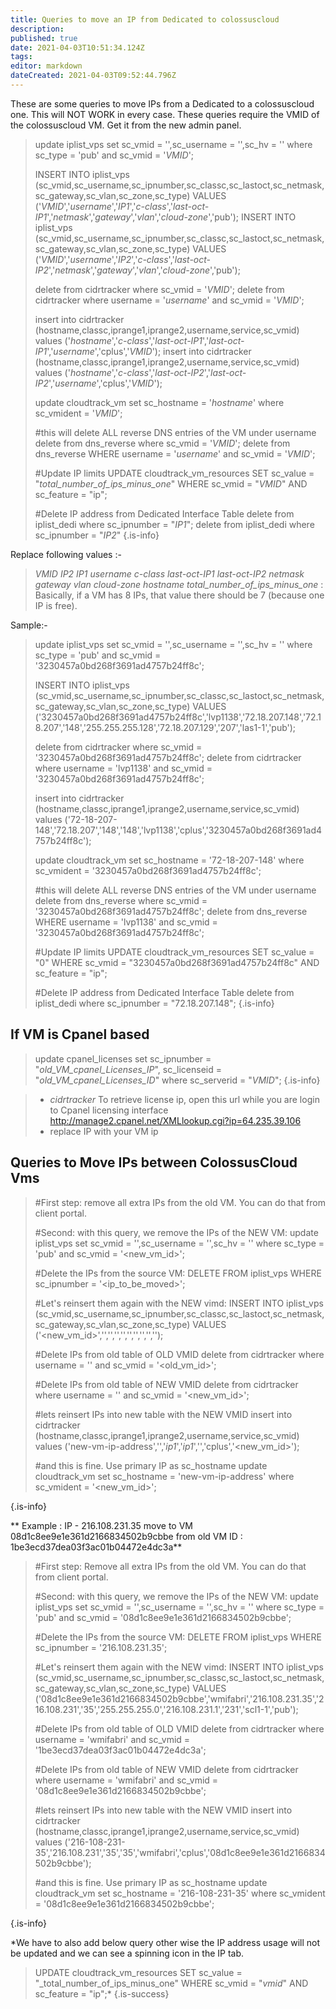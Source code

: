 ```yaml
---
title: Queries to move an IP from Dedicated to colossuscloud 
description: 
published: true
date: 2021-04-03T10:51:34.124Z
tags: 
editor: markdown
dateCreated: 2021-04-03T09:52:44.796Z
---
```



These are some queries to move IPs from a Dedicated  to a colossuscloud one. This will NOT WORK in every case.     These queries require the VMID of the colossuscloud VM. Get it from the new admin panel.

> update iplist_vps set sc_vmid = '',sc_username = '',sc_hv = '' where sc_type = 'pub' and sc_vmid = '_VMID_';
>  
> INSERT INTO iplist_vps (sc_vmid,sc_username,sc_ipnumber,sc_classc,sc_lastoct,sc_netmask,sc_gateway,sc_vlan,sc_zone,sc_type) VALUES ('_VMID_','_username_','_IP1_','_c-class_','_last-oct-IP1_','_netmask_','_gateway_','_vlan_','_cloud-zone_','pub');
> INSERT INTO iplist_vps (sc_vmid,sc_username,sc_ipnumber,sc_classc,sc_lastoct,sc_netmask,sc_gateway,sc_vlan,sc_zone,sc_type) VALUES ('_VMID_','_username_','_IP2_','_c-class_','_last-oct-IP2_','_netmask_','_gateway_','_vlan_','_cloud-zone_','pub');
>  
> delete from cidrtracker where sc_vmid = '_VMID_';
> delete from cidrtracker where username = '_username_' and sc_vmid = '_VMID_';
>  
> insert into cidrtracker (hostname,classc,iprange1,iprange2,username,service,sc_vmid) values ('_hostname_','_c-class_','_last-oct-IP1_','_last-oct-IP1_','_username_','cplus','_VMID_');
> insert into cidrtracker (hostname,classc,iprange1,iprange2,username,service,sc_vmid) values ('_hostname_','_c-class_','_last-oct-IP2_','_last-oct-IP2_','_username_','cplus','_VMID_');
>  
> update cloudtrack_vm set sc_hostname = '_hostname_' where sc_vmident = '_VMID_';
>  
> #this will delete ALL reverse DNS entries of the VM under username
> delete from dns_reverse where sc_vmid = '_VMID_';
> delete from dns_reverse WHERE username = '_username_' and sc_vmid = '_VMID_';
>   
> #Update IP limits
> UPDATE cloudtrack_vm_resources SET sc_value = "_total_number_of_ips_minus_one_" WHERE sc_vmid = "_VMID_" AND sc_feature = "ip";
>  
> #Delete IP address from Dedicated Interface Table
> delete from iplist_dedi where sc_ipnumber = "_IP1_";
> delete from iplist_dedi where sc_ipnumber = "_IP2_"
{.is-info}


Replace following values :-
> _VMID_
> _IP2_
> _IP1_
> _username_
> _c-class_
> _last-oct-IP1_
> _last-oct-IP2_
> _netmask_
> _gateway_
> _vlan_
> _cloud-zone_
> _hostname_
> _total_number_of_ips_minus_one_ : Basically, if a VM has 8 IPs, that value there should be 7 (because one IP is free).
> 

Sample:-
> update iplist_vps set sc_vmid = '',sc_username = '',sc_hv = '' where sc_type = 'pub' and sc_vmid = '3230457a0bd268f3691ad4757b24ff8c';
>  
> INSERT INTO iplist_vps (sc_vmid,sc_username,sc_ipnumber,sc_classc,sc_lastoct,sc_netmask,sc_gateway,sc_vlan,sc_zone,sc_type)
> VALUES ('3230457a0bd268f3691ad4757b24ff8c','lvp1138','72.18.207.148','72.18.207','148','255.255.255.128','72.18.207.129','207','las1-1','pub');
>  
> delete from cidrtracker where sc_vmid = '3230457a0bd268f3691ad4757b24ff8c';
> delete from cidrtracker where username = 'lvp1138' and sc_vmid = '3230457a0bd268f3691ad4757b24ff8c';
>  
> insert into cidrtracker (hostname,classc,iprange1,iprange2,username,service,sc_vmid)
> values ('72-18-207-148','72.18.207','148','148','lvp1138','cplus','3230457a0bd268f3691ad4757b24ff8c');
>  
> update cloudtrack_vm set sc_hostname = '72-18-207-148' where sc_vmident = '3230457a0bd268f3691ad4757b24ff8c';
>  
> #this will delete ALL reverse DNS entries of the VM under username
> delete from dns_reverse where sc_vmid = '3230457a0bd268f3691ad4757b24ff8c';
> delete from dns_reverse WHERE username = 'lvp1138' and sc_vmid = '3230457a0bd268f3691ad4757b24ff8c';
>   
> #Update IP limits
> UPDATE cloudtrack_vm_resources SET sc_value = "0" WHERE sc_vmid = "3230457a0bd268f3691ad4757b24ff8c" AND sc_feature = "ip";
>  
> #Delete IP address from Dedicated Interface Table
> delete from iplist_dedi where sc_ipnumber = "72.18.207.148"; 
{.is-info}

## If VM is Cpanel based
> update cpanel_licenses set sc_ipnumber = "_old_VM_cpanel_Licenses_IP_", sc_licenseid = "_old_VM_cpanel_Licenses_ID_"  where sc_serverid = "_VMID_";
{.is-info}

> - *cidrtracker* To retrieve license ip, open this url while you are login to Cpanel licensing interface
> http://manage2.cpanel.net/XMLlookup.cgi?ip=64.235.39.106
> - replace IP with your VM ip



##  Queries to Move IPs between ColossusCloud Vms

> #First step: remove all extra IPs from the old VM. You can do that from client portal.
>  
> #Second: with this query, we remove the IPs of the NEW VM:
> update iplist_vps set sc_vmid = '',sc_username = '',sc_hv = '' where sc_type = 'pub' and sc_vmid = '<new_vm_id>';
>  
> #Delete the IPs from the source VM:
> DELETE FROM iplist_vps WHERE sc_ipnumber = '<ip_to_be_moved>';
>  
> #Let's reinsert them again with the NEW vimd:
> INSERT INTO iplist_vps (sc_vmid,sc_username,sc_ipnumber,sc_classc,sc_lastoct,sc_netmask,sc_gateway,sc_vlan,sc_zone,sc_type) VALUES ('<new_vm_id>','<username>','<IP>','<classc>','<lastoct>','<netmask>','<gateway>','<vlan>','<zone>','<type>');
>  
> #Delete IPs from old table of OLD VMID
> delete from cidrtracker where username = '<username>' and sc_vmid = '<old_vm_id>';
>   
> #Delete IPs from old table of NEW VMID
> delete from cidrtracker where username = '<username>' and sc_vmid = '<new_vm_id>';
>  
> #lets reinsert IPs into new table with the NEW VMID
> insert into cidrtracker (hostname,classc,iprange1,iprange2,username,service,sc_vmid) values ('new-vm-ip-address','<classc>','_ip1_','_ip1_','<username>','cplus','<new_vm_id>');
>   
> #and this is fine. Use primary IP as sc_hostname
> update cloudtrack_vm set sc_hostname = 'new-vm-ip-address' where sc_vmident = '<new_vm_id>';
> 
> 
{.is-info}

  
**  Example : IP - 216.108.231.35  move to  VM 08d1c8ee9e1e361d2166834502b9cbbe from old VM ID : 1be3ecd37dea03f3ac01b04472e4dc3a**
  
>   #First step: Remove all extra IPs from the old VM. You can do that from client portal.
>  
> #Second: with this query, we remove the IPs of the NEW VM:
> update iplist_vps set sc_vmid = '',sc_username = '',sc_hv = '' where sc_type = 'pub' and sc_vmid = '08d1c8ee9e1e361d2166834502b9cbbe';
>  
> #Delete the IPs from the source VM:
> DELETE FROM iplist_vps WHERE sc_ipnumber = '216.108.231.35';
>  
> #Let's reinsert them again with the NEW vimd:
> INSERT INTO iplist_vps (sc_vmid,sc_username,sc_ipnumber,sc_classc,sc_lastoct,sc_netmask,sc_gateway,sc_vlan,sc_zone,sc_type) VALUES ('08d1c8ee9e1e361d2166834502b9cbbe','wmifabri','216.108.231.35','216.108.231','35','255.255.255.0','216.108.231.1','231','scl1-1','pub');
>  
> #Delete IPs from old table of OLD VMID
> delete from cidrtracker where username = 'wmifabri' and sc_vmid = '1be3ecd37dea03f3ac01b04472e4dc3a';
>  
> #Delete IPs from old table of NEW VMID
> delete from cidrtracker where username = 'wmifabri' and sc_vmid = '08d1c8ee9e1e361d2166834502b9cbbe';
>  
> #lets reinsert IPs into new table with the NEW VMID
> insert into cidrtracker (hostname,classc,iprange1,iprange2,username,service,sc_vmid) values ('216-108-231-35','216.108.231','35','35','wmifabri','cplus','08d1c8ee9e1e361d2166834502b9cbbe');
>   
> #and this is fine. Use primary IP as sc_hostname
> update cloudtrack_vm set sc_hostname = '216-108-231-35' where sc_vmident = '08d1c8ee9e1e361d2166834502b9cbbe';
>   
{.is-info}

  
  
  
  
  

*We have to also add below query other wise the IP address usage will not be updated and we can see a spinning icon in the IP tab.

> UPDATE cloudtrack_vm_resources SET sc_value = "_total_number_of_ips_minus_one" WHERE sc_vmid = "_vmid_" AND sc_feature = "ip";*
{.is-success}

